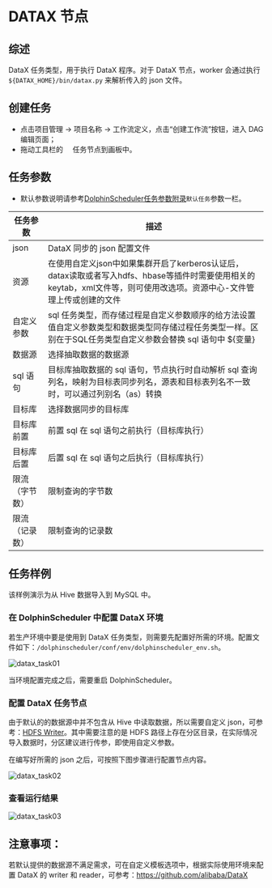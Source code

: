 # DATAX 节点

## 综述

DataX 任务类型，用于执行 DataX 程序。对于 DataX 节点，worker 会通过执行 `${DATAX_HOME}/bin/datax.py` 来解析传入的 json 文件。

## 创建任务

- 点击项目管理 -> 项目名称 -> 工作流定义，点击“创建工作流”按钮，进入 DAG 编辑页面；
- 拖动工具栏的<img src="../../../../img/tasks/icons/datax.png" width="15"/> 任务节点到画板中。

## 任务参数

- 默认参数说明请参考[DolphinScheduler任务参数附录](appendix.md)`默认任务`参数一栏。

| **任务参数** |                                                **描述**                                                 |
|----------|-------------------------------------------------------------------------------------------------------|
| json     | DataX 同步的 json 配置文件                                                                                   |
| 资源       | 在使用自定义json中如果集群开启了kerberos认证后，datax读取或者写入hdfs、hbase等插件时需要使用相关的keytab，xml文件等，则可使用改选项。资源中心-文件管理上传或创建的文件 |
| 自定义参数    | sql 任务类型，而存储过程是自定义参数顺序的给方法设置值自定义参数类型和数据类型同存储过程任务类型一样。区别在于SQL任务类型自定义参数会替换 sql 语句中 ${变量}                |
| 数据源      | 选择抽取数据的数据源                                                                                            |
| sql 语句   | 目标库抽取数据的 sql 语句，节点执行时自动解析 sql 查询列名，映射为目标表同步列名，源表和目标表列名不一致时，可以通过列别名（as）转换                              |
| 目标库      | 选择数据同步的目标库                                                                                            |
| 目标库前置    | 前置 sql 在 sql 语句之前执行（目标库执行）                                                                            |
| 目标库后置    | 后置 sql 在 sql 语句之后执行（目标库执行）                                                                            |
| 限流（字节数）  | 限制查询的字节数                                                                                              |
| 限流（记录数）  | 限制查询的记录数                                                                                              |

## 任务样例

该样例演示为从 Hive 数据导入到 MySQL 中。

### 在 DolphinScheduler 中配置 DataX 环境

若生产环境中要是使用到 DataX 任务类型，则需要先配置好所需的环境。配置文件如下：`/dolphinscheduler/conf/env/dolphinscheduler_env.sh`。

![datax_task01](../../../../img/tasks/demo/datax_task01.png)

当环境配置完成之后，需要重启 DolphinScheduler。

### 配置 DataX 任务节点

由于默认的的数据源中并不包含从 Hive 中读取数据，所以需要自定义 json，可参考：[HDFS Writer](https://github.com/alibaba/DataX/blob/master/hdfswriter/doc/hdfswriter.md)。其中需要注意的是 HDFS 路径上存在分区目录，在实际情况导入数据时，分区建议进行传参，即使用自定义参数。

在编写好所需的 json 之后，可按照下图步骤进行配置节点内容。

![datax_task02](../../../../img/tasks/demo/datax_task02.png)

### 查看运行结果

![datax_task03](../../../../img/tasks/demo/datax_task03.png)

## 注意事项：

若默认提供的数据源不满足需求，可在自定义模板选项中，根据实际使用环境来配置 DataX 的 writer 和 reader，可参考：https://github.com/alibaba/DataX
